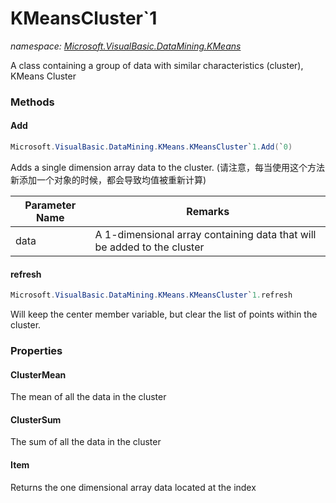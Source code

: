 ﻿# KMeansCluster`1
_namespace: [Microsoft.VisualBasic.DataMining.KMeans](./index.md)_

A class containing a group of data with similar characteristics (cluster), KMeans Cluster



### Methods

#### Add
```csharp
Microsoft.VisualBasic.DataMining.KMeans.KMeansCluster`1.Add(`0)
```
Adds a single dimension array data to the cluster.
 (请注意，每当使用这个方法新添加一个对象的时候，都会导致均值被重新计算)

|Parameter Name|Remarks|
|--------------|-------|
|data|A 1-dimensional array containing data that will be added to the cluster|


#### refresh
```csharp
Microsoft.VisualBasic.DataMining.KMeans.KMeansCluster`1.refresh
```
Will keep the center member variable, but clear the list of points
 within the cluster.


### Properties

#### ClusterMean
The mean of all the data in the cluster
#### ClusterSum
The sum of all the data in the cluster
#### Item
Returns the one dimensional array data located at the index
